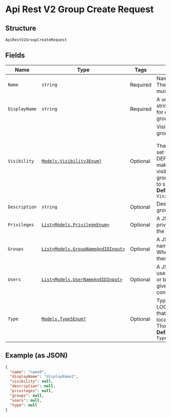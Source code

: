 
# Api Rest V2 Group Create Request

## Structure

`ApiRestV2GroupCreateRequest`

## Fields

| Name | Type | Tags | Description |
|  --- | --- | --- | --- |
| `Name` | `string` | Required | Name of the user group. The group name string must be unique. |
| `DisplayName` | `string` | Required | A unique display name string for the user group, for example, Developer group. |
| `Visibility` | [`Models.Visibility3Enum?`](/doc/models/visibility-3-enum.md) | Optional | Visibility of the user group.<br><br>The visibility attribute is set to DEFAULT. The DEFAULT attribute makes the user group visible for other user groups and allows them to share objects.<br>**Default**: `Visibility3Enum.DEFAULT` |
| `Description` | `string` | Optional | Description text for the group. |
| `Privileges` | [`List<Models.PrivilegeEnum>`](/doc/models/privilege-enum.md) | Optional | A JSON array of privileges assigned to the group |
| `Groups` | [`List<Models.GroupNameAndIDInput>`](/doc/models/group-name-and-id-input.md) | Optional | A JSON array of group names or GUIDs or both. When both are given then id is considered |
| `Users` | [`List<Models.UserNameAndIDInput>`](/doc/models/user-name-and-id-input.md) | Optional | A JSON array of name of users or GUIDs of users or both. When both are given then id is considered |
| `Type` | [`Models.Type5Enum?`](/doc/models/type-5-enum.md) | Optional | Type of user group. LOCAL_GROUP indicates that the user is created locally in the ThoughtSpot system.<br>**Default**: `Type5Enum.LOCAL_GROUP` |

## Example (as JSON)

```json
{
  "name": "name0",
  "displayName": "displayName2",
  "visibility": null,
  "description": null,
  "privileges": null,
  "groups": null,
  "users": null,
  "type": null
}
```

